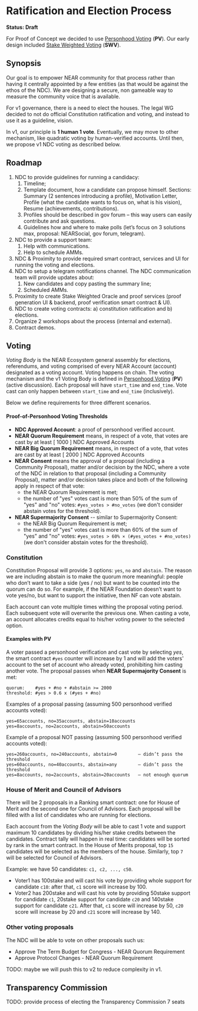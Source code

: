 # Ratification and Election Process

**Status: Draft**

For Proof of Concept we decided to use [Personhood Voting](./personhood-voting.md) (**PV**).
Our early design included [Stake Weighted Voting](./stake-weighted-voting.md) (**SWV**).

## Synopsis

Our goal is to empower NEAR community for that process rather than having it centrally appointed by a few entities (as that would be against the ethos of the NDC). We are designing a secure, non gameable way to measure the community voice that is available.

For v1 governance, there is a need to elect the houses. The legal WG decided to not do official Constitution ratification and voting, and instead to use it as a guideline, vision.

In v1, our principle is **1 human 1 vote**. Eventually, we may move to other mechanism, like quadratic voting by human-verified accounts. Until then, we propose v1 NDC voting as described below.

## Roadmap

1. NDC to provide guidelines for running a candidacy:
   1. Timeline;
   1. Template document, how a candidate can propose himself.
      Sections: Summary (2 sentences introducing a profile), Motivation Letter, Profile (what the candidate wants to focus on, what is his vision), Resume (achievements, contributions).
   1. Profiles should be described in gov forum – this way users can easily contribute and ask questions.
   1. Guidelines how and where to make polls (let’s focus on 3 solutions max, proposal: NEARSocial, gov forum, telegram).
1. NDC to provide a support team:
   1. Help with communications.
   1. Help to schedule AMMs.
1. NDC & Proximity to provide required smart contract, services and UI for running the voting and elections.
1. NDC to setup a telegram notifications channel. The NDC communication team will provide updates about:
   1. New candidates and copy pasting the summary line;
   1. Scheduled AMMs.
1. Proximity to create Stake Weighted Oracle and proof services (proof generation UI & backend, proof verification smart contract & UI).
1. NDC to create voting contracts: a) constitution ratification and b) elections.
1. Organize 2 workshops about the process (internal and external).
1. Contract demos.

## Voting

_Voting Body_ is the NEAR Ecosystem general assembly for elections, referendums, and voting comprised of every NEAR Account (account) designated as a voting account.
Voting happens on chain. The voting mechanism and the v1 Voting Body is defined in [Personhood Voting](./personhood-voting.md) (**PV**) (active discussion).
Each proposal will have `start_time` and `end_time`. Vote cast can only happen between `start_time` and `end_time` (inclusively).

Below we define requirements for three different scenarios.

#### Proof-of-Personhood Voting Thresholds

- **NDC Approved Account**: a proof of personhood verified account.
- **NEAR Quorum Requirement** means, in respect of a vote, that votes are cast by at least [ 1000 ] NDC Approved Accounts
- **NEAR Big Quorum Requirement** means, in respect of a vote, that votes are cast by at least [ 2000 ] NDC Approved Accounts
- **NEAR Consent** means the approval of a proposal (including a Community Proposal), matter and/or decision by the NDC, where a vote of the NDC in relation to that proposal (including a Community Proposal), matter and/or decision takes place and both of the following apply in respect of that vote:
  - the NEAR Quorum Requirement is met;
  - the number of "yes" votes cast is more than 50% of the sum of "yes" and "no" votes: `#yes_votes > #no_votes` (we don't consider abstain votes for the threshold).
- **NEAR Supermajority Consent** -- similar to Supermajority Consent:
  - the NEAR Big Quorum Requirement is met;
  - the number of "yes" votes cast is more than 60% of the sum of "yes" and "no" votes: `#yes_votes > 60% × (#yes_votes + #no_votes)` (we don't consider abstain votes for the threshold).

### Constitution

Constitution Proposal will provide 3 options: `yes`, `no` and `abstain`. The reason we are including abstain is to make the quorum more meaningful: people who don’t want to take a side (yes / no) but want to be counted into the quorum can do so. For example, if the NEAR Foundation doesn’t want to vote yes/no, but want to support the initiative, then NF can vote abstain.

Each account can vote multiple times withing the proposal voting period. Each subsequent vote will overwrite the previous one.
When casting a vote, an account allocates credits equal to his/her voting power to the selected option.

#### Examples with PV

A voter passed a personhood verification and cast vote by selecting _yes_, the smart contract `#yes` counter will increase by 1 and will add the voters' account to the set of account who already voted, prohibiting him casting another vote.
The proposal passes when **NEAR Supermajority Consent** is met:

    quorum:    #yes + #no + #abstain >= 2000
    threshold: #yes > 0.6 x (#yes + #no)

Examples of a proposal passing (assuming 500 personhood verified accounts voted):

    yes=65accounts, no=35accounts, abstain=10accounts
    yes=8accounts, no=2accounts, abstain=50accounts

Example of a proposal NOT passing (assuming 500 personhood verified accounts voted):

    yes=260accounts, no=240accounts, abstain=0        – didn’t pass the threshold
    yes=60accounts, no=40accounts, abstain=any        – didn’t pass the threshold
    yes=8accounts, no=2accounts, abstain=20accounts   – not enough quorum

### House of Merit and Council of Advisors

There will be 2 proposals in a Ranking smart contract: one for House of Merit and the second one for Council of Advisors. Each proposal will be filled with a list of candidates who are running for elections.

Each account from the _Voting Body_ will be able to cast 1 vote and support maximum 10 candidates by dividing his/her stake credits between the candidates. Contract tally will happen in real time: candidates will be sorted by rank in the smart contract. In the House of Merits proposal, top `15` candidates will be selected as the members of the house. Similarly, top `7` will be selected for Council of Advisors.

Example: we have 50 candidates: `c1, c2, ..., c50`.

- Voter1 has 100stake and will cast his vote by providing whole support for candidate `c10`: after that, `c1` score will increase by 100.
- Voter2 has 200stake and will cast his vote by providing 50stake support for candidate `c1`, 20stake support for candidate `c20` and 140stake support for candidate `c21`. After that, `c1` score will increase by 50, `c20` score will increase by 20 and `c21` score will increase by 140.

### Other voting proposals

The NDC will be able to vote on other proposals such us:

- Approve The Term Budget for Congress - NEAR Quorum Requirement
- Approve Protocol Changes - NEAR Quorum Requirement

TODO: maybe we will push this to v2 to reduce complexity in v1.

## Transparency Commission

TODO: provide process of electing the Transparency Commission
7 seats
